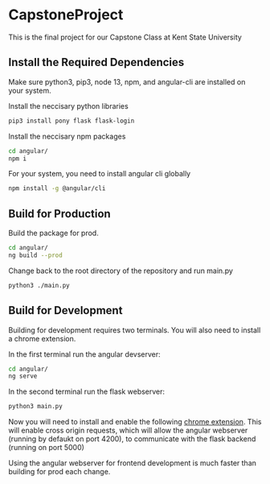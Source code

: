 # CapstoneProject

This is the final project for our Capstone Class at Kent State University

## Install the Required Dependencies

Make sure python3, pip3, node 13, npm, and angular-cli are installed on your system.

Install the neccisary python libraries

```bash
pip3 install pony flask flask-login 
```
Install the neccisary npm packages
```bash
cd angular/
npm i
```
For your system, you need to install angular cli globally
```bash
npm install -g @angular/cli
```

## Build for Production

Build the package for prod. 
```bash
cd angular/
ng build --prod
```
Change back to the root directory of the repository and run main.py
```bash
python3 ./main.py
```
## Build for Development

Building for development requires two terminals.
You will also need to install a chrome extension.

In the first terminal run the angular devserver:
```bash
cd angular/
ng serve
```

In the second terminal run the flask webserver:
```bash
python3 main.py
```

Now you will need to install and enable the following [chrome extension](https://chrome.google.com/webstore/detail/allow-cors-access-control/lhobafahddgcelffkeicbaginigeejlf?hl=en).
This will enable cross origin requests, which will allow the angular webserver (running by defaukt on port 4200), to communicate with the flask backend (running on port 5000)

Using the angular webserver for frontend development is much faster than building for prod each change.
